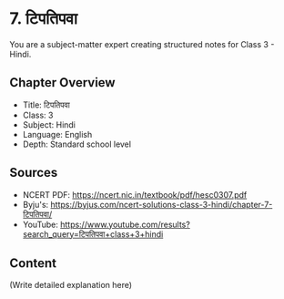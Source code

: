 # 7. टिपतिपवा

You are a subject-matter expert creating structured notes for Class 3 - Hindi.

## Chapter Overview
- Title: टिपतिपवा
- Class: 3
- Subject: Hindi
- Language: English
- Depth: Standard school level

## Sources
- NCERT PDF: https://ncert.nic.in/textbook/pdf/hesc0307.pdf
- Byju's: https://byjus.com/ncert-solutions-class-3-hindi/chapter-7-टिपतिपवा/
- YouTube: https://www.youtube.com/results?search_query=टिपतिपवा+class+3+hindi

## Content
(Write detailed explanation here)
